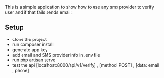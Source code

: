 This is a simple application to show how to use any sms provider to verify user
and if that fails sends email :

## Setup

-   clone the project
-   run composer install
-   generate app key
-   add email and SMS provider info in .env file 
-   run php artisan serve
-   test the api [localhost:8000/api/v1/verify] , [method: POST] , [data: email , phone]
